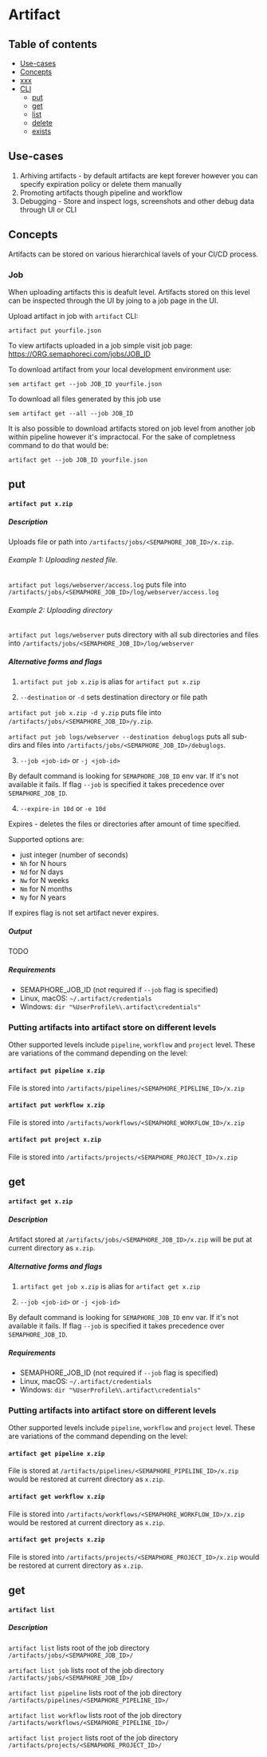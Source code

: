 # Artifact

## Table of contents

- [Use-cases](#use-cases)
- [Concepts](#concepts)
- [xxx](#xxx)
- [CLI](#cli)
  - [put](#put)
  - [get](#get)
  - [list](#list)
  - [delete](#delete)
  - [exists](#exists)


## Use-cases

1. Arhiving artifacts - by default artifacts are kept forever however you can specify expiration policy or delete them manually
2. Promoting artifacts though pipeline and workflow
3. Debugging - Store and inspect logs, screenshots and other debug data through UI or CLI

## Concepts

Artifacts can be stored on various hierarchical lavels of your CI/CD process.

### Job 

When uploading artifacts this is deafult level. Artifacts stored on this level can be inspected through the UI by joing to a job page in the UI.

Upload artifact in job with `artifact` CLI:

`artifact put yourfile.json`

To view artifacts uploaded in a job simple visit job page: https://ORG.semaphoreci.com/jobs/JOB_ID

To download artifact from your local development environment use:

`sem artifact get --job JOB_ID yourfile.json`

To download all files generated by this job use

`sem artifact get --all --job JOB_ID`

It is also possible to download artifacts stored on job level from another job within pipeline however it's impractocal. For the sake of completness command to do that would be:

`artifact get --job JOB_ID yourfile.json`

## put

#### `artifact put x.zip`

##### Description

Uploads file or path into `/artifacts/jobs/<SEMAPHORE_JOB_ID>/x.zip`.

###### Example 1: Uploading nested file.

`artifact put logs/webserver/access.log` puts file into `/artifacts/jobs/<SEMAPHORE_JOB_ID>/log/webserver/access.log`

###### Example 2: Uploading directory

`artifact put logs/webserver` puts directory with all sub directories and files into `/artifacts/jobs/<SEMAPHORE_JOB_ID>/log/webserver`

##### Alternative forms and flags

1. `artifact put job x.zip` is alias for `artifact put x.zip`

2. `--destination` or `-d` sets destination directory or file path

`artifact put job x.zip -d y.zip` puts file into `/artifacts/jobs/<SEMAPHORE_JOB_ID>/y.zip`.

`artifact put job logs/webserver --destination debuglogs` puts all sub-dirs and files into `/artifacts/jobs/<SEMAPHORE_JOB_ID>/debuglogs`.

3. `--job <job-id>` or `-j <job-id>`

By default command is looking for `SEMAPHORE_JOB_ID` env var. If it's not available it fails. If flag `--job` is specified it takes precedence over `SEMAPHORE_JOB_ID`.

4. `--expire-in 10d` or `-e 10d`

Expires - deletes the files or directories after amount of time specified. 

Supported options are:
- just integer (number of seconds)
- `Nh` for N hours
- `Nd` for N days
- `Nw` for N weeks
- `Nm` for N months
- `Ny` for N years

If expires flag is not set artifact never expires.

##### Output

TODO

##### Requirements
- SEMAPHORE_JOB_ID (not required if `--job` flag is specified)
- Linux, macOS: `~/.artifact/credentials`
- Windows: `dir "%UserProfile%\.artifact\credentials"`

### Putting artifacts into artifact store on different levels

Other supported levels include `pipeline`, `workflow` and `project` level. These are variations of the command depending on the level:

#### `artifact put pipeline x.zip`

File is stored into `/artifacts/pipelines/<SEMAPHORE_PIPELINE_ID>/x.zip`

#### `artifact put workflow x.zip`

File is stored into `/artifacts/workflows/<SEMAPHORE_WORKFLOW_ID>/x.zip`

#### `artifact put project x.zip`

File is stored into `/artifacts/projects/<SEMAPHORE_PROJECT_ID>/x.zip`

## get

#### `artifact get x.zip`

##### Description

Artifact stored at `/artifacts/jobs/<SEMAPHORE_JOB_ID>/x.zip` will be put at current directory as `x.zip`.

##### Alternative forms and flags

1. `artifact get job x.zip` is alias for `artifact get x.zip`

2. `--job <job-id>` or `-j <job-id>`

By default command is looking for `SEMAPHORE_JOB_ID` env var. If it's not available it fails. If flag `--job` is specified it takes precedence over `SEMAPHORE_JOB_ID`.

##### Requirements
- SEMAPHORE_JOB_ID (not required if `--job` flag is specified)
- Linux, macOS: `~/.artifact/credentials`
- Windows: `dir "%UserProfile%\.artifact\credentials"`

### Putting artifacts into artifact store on different levels

Other supported levels include `pipeline`, `workflow` and `project` level. These are variations of the command depending on the level:

#### `artifact get pipeline x.zip`

File is stored at `/artifacts/pipelines/<SEMAPHORE_PIPELINE_ID>/x.zip` would be restored at current directory as `x.zip`.

#### `artifact get workflow x.zip`

File is stored into `/artifacts/workflows/<SEMAPHORE_WORKFLOW_ID>/x.zip` would be restored at current directory as `x.zip`.

#### `artifact get projects x.zip`

File is stored into `/artifacts/projects/<SEMAPHORE_PROJECT_ID>/x.zip` would be restored at current directory as `x.zip`.

## get

#### `artifact list`

##### Description

`artifact list` lists root of the job directory `/artifacts/jobs/<SEMAPHORE_JOB_ID>/`

`artifact list job` lists root of the job directory `/artifacts/jobs/<SEMAPHORE_JOB_ID>/`

`artifact list pipeline` lists root of the job directory `/artifacts/pipelines/<SEMAPHORE_PIPELINE_ID>/`

`artifact list workflow` lists root of the job directory `/artifacts/workflows/<SEMAPHORE_PIPELINE_ID>/`

`artifact list project` lists root of the job directory `/artifacts/projects/<SEMAPHORE_PROJECT_ID>/`
